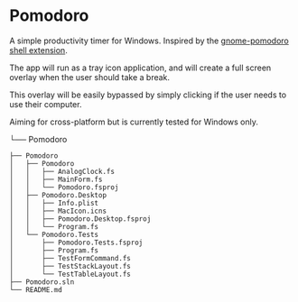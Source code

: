 # Pomodoro
A simple productivity timer for Windows. Inspired by the [gnome-pomodoro shell extension](https://gnomepomodoro.org/).

The app will run as a tray icon application, and will create a full screen overlay when the user should take a break.

This overlay will be easily bypassed by simply clicking if the user needs to use their computer.

Aiming for cross-platform but is currently tested for Windows only.



└── Pomodoro

    ├── Pomodoro
    │   ├── Pomodoro
    │   │   ├── AnalogClock.fs
    │   │   ├── MainForm.fs
    │   │   └── Pomodoro.fsproj
    │   ├── Pomodoro.Desktop
    │   │   ├── Info.plist
    │   │   ├── MacIcon.icns
    │   │   ├── Pomodoro.Desktop.fsproj
    │   │   └── Program.fs
    │   └── Pomodoro.Tests
    │       ├── Pomodoro.Tests.fsproj
    │       ├── Program.fs
    │       ├── TestFormCommand.fs
    │       ├── TestStackLayout.fs
    │       └── TestTableLayout.fs
    ├── Pomodoro.sln
    └── README.md
